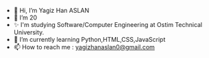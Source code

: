 - 👋 Hi, I’m Yagiz Han ASLAN
- 👀 I’m 20
- ✨ I'm studying  Software/Computer Engineering at Ostim Technical University.
- 🌱 I’m currently learning Python,HTML,CSS,JavaScript
- 📫 How to reach me : yagizhanaslan0@gmail.com


